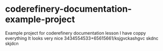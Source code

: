 # coderefinery-documentation-example-project
Example project for coderefinery documentation lesson
I have coppy everything
It looks very nice
3434554533+65615661/ksjgvckashgvc
skdnc skjdcn
